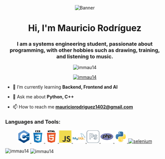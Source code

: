 <div align="center">
  
![Banner](https://images.hive.blog/DQmXYdegbJtu1GopTXsvFYK6NkogQqrZtXPU94y6934USSv/7demayode2025-ezgif.com-gif-maker.webp)
</div>
<h1 align="center">Hi, I'm Mauricio Rodríguez</h1>
<h3 align="center">I am a systems engineering student, passionate about programming, with other hobbies such as drawing, training, and listening to music.</h3>

<p align="center"> <img src="https://komarev.com/ghpvc/?username=immau14&label=Profile%20views&color=6bdb0f&style=flat" alt="immau14" /> </p>

<p align="center"> <a href="https://github.com/ryo-ma/github-profile-trophy"><img src="https://github-profile-trophy.vercel.app/?username=immau14" alt="immau14" /></a> </p>

- 🌱 I’m currently learning **Backend, Frontend and AI**

- 💬 Ask me about **Python, C++**

- 📫 How to reach me **mauriciorodriguez1402@gmail.com**

<h3 align="left">Languages and Tools:</h3>
<p align="center"> <a href="https://www.w3schools.com/cpp/" target="_blank" rel="noreferrer"> <img src="https://raw.githubusercontent.com/devicons/devicon/master/icons/cplusplus/cplusplus-original.svg" alt="cplusplus" width="40" height="40"/> </a> <a href="https://www.w3schools.com/css/" target="_blank" rel="noreferrer"> <img src="https://raw.githubusercontent.com/devicons/devicon/master/icons/css3/css3-original-wordmark.svg" alt="css3" width="40" height="40"/> </a> <a href="https://www.w3.org/html/" target="_blank" rel="noreferrer"> <img src="https://raw.githubusercontent.com/devicons/devicon/master/icons/html5/html5-original-wordmark.svg" alt="html5" width="40" height="40"/> </a> <a href="https://developer.mozilla.org/en-US/docs/Web/JavaScript" target="_blank" rel="noreferrer"> <img src="https://raw.githubusercontent.com/devicons/devicon/master/icons/javascript/javascript-original.svg" alt="javascript" width="40" height="40"/> </a> <a href="https://www.mysql.com/" target="_blank" rel="noreferrer"> <img src="https://raw.githubusercontent.com/devicons/devicon/master/icons/mysql/mysql-original-wordmark.svg" alt="mysql" width="40" height="40"/> </a> <a href="https://www.photoshop.com/en" target="_blank" rel="noreferrer"> <img src="https://raw.githubusercontent.com/devicons/devicon/master/icons/photoshop/photoshop-line.svg" alt="photoshop" width="40" height="40"/> </a> <a href="https://www.php.net" target="_blank" rel="noreferrer"> <img src="https://raw.githubusercontent.com/devicons/devicon/master/icons/php/php-original.svg" alt="php" width="40" height="40"/> </a> <a href="https://www.python.org" target="_blank" rel="noreferrer"> <img src="https://raw.githubusercontent.com/devicons/devicon/master/icons/python/python-original.svg" alt="python" width="40" height="40"/> </a> <a href="https://www.selenium.dev" target="_blank" rel="noreferrer"> <img src="https://raw.githubusercontent.com/detain/svg-logos/780f25886640cef088af994181646db2f6b1a3f8/svg/selenium-logo.svg" alt="selenium" width="40" height="40"/> </a> </p>

<p><img align="left" src="https://github-readme-stats.vercel.app/api/top-langs?username=immau14&show_icons=true&theme=dark&text_color=ffffff&locale=en&layout=compact" alt="immau14" /></p>

<p>&nbsp;<img align="center" src="https://github-readme-stats.vercel.app/api?username=immau14&show_icons=true&theme=dark&text_color=ffffff&locale=en" alt="immau14" /></p>
